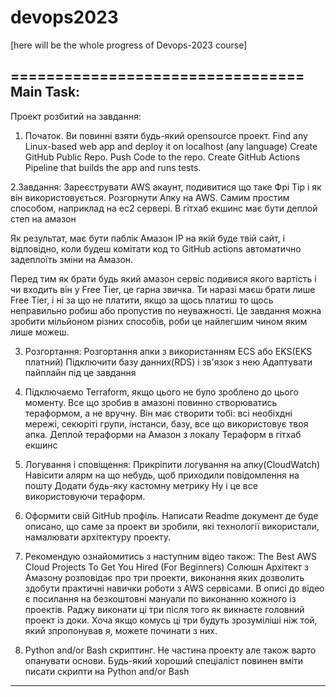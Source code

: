 # devops2023
[here will be the whole progress of Devops-2023 course]

=================================
Main Task:
---------------------------------
Проект розбитий на завдання:
1. Початок. Ви повинні взяти будь-який opensource проект.
Find any Linux-based web app and deploy it on localhost (any language)
Create GitHub Public Repo. Push Code to the repo.
Create GitHub Actions Pipeline that builds the app and runs tests.

2.Завдання:
Зареєструвати AWS акаунт, подивитися що таке Фрі Тір і як він використовується.
Розгорнути Апку на AWS. Самим простим способом, наприклад на ec2 сервері.
В гітхаб екшинс має бути деплой степ на амазон

Як результат, має бути паблік Амазон IP на якій буде твій сайт, і відповідно, коли будеш комітати код то GitHub actions автоматично задеплоїть зміни на Амазон.

Перед тим як брати будь який амазон сервіс подивися якого вартість і чи входить він у Free Tier, це гарна звичка. Ти наразі маєш брати лише Free Tier, і ні за що не платити, якщо за щось платиш то щось неправильно робиш або пропустив по неуважності.
Це завдання можна зробити мільйоном різних способів, роби це найлегшим чином яким лише можеш.

3. Розгортання:
Розгортання апки з використанням ECS або EKS(EKS платний)
Підключити базу данних(RDS) і зв'язок з нею 
Адаптувати пайплайн під це завдання

4. Підключаємо Terraform, якщо цього не було зроблено до цього моменту. 
Все що зробив в амазоні повинно створюватись тераформом, а не вручну. Він має створити тобі: всі необіхдні мережі, секюріті групи, інстанси, базу, все що використовує твоя апка.
Деплой тераформи на Амазон з локалу
Тераформ в гітхаб екшинс


5. Логування і сповіщення:
Прикріпити логування на апку(CloudWatch)
Навісити алярм на що небудь, щоб приходили повідомлення на пошту
Додати будь-яку кастомну метрику
Ну і це все використовуючи тераформ.

6. Оформити свій GitHub профіль. Написати Readme документ де буде описано, що саме за проект ви зробили, які технології використали, намалювати архітектуру проекту.

7. Рекомендую ознайомитись з наступним відео також:
The Best AWS Cloud Projects To Get You Hired (For Beginners) Солюшн Архітект з Амазону розповідає про три проекти, виконання яких дозволить здобути практичні навички роботи з AWS сервісами. 
В описі до відео є посилання на безкоштовні мануали по виконанню кожного із проектів.
Раджу виконати ці три після того як викнаєте головний проект із доки.
Хоча якщо комусь ці три будуть зрозуміліші ніж той, який зпропонував я, можете починати з них.

8. Python and/or Bash скриптинг. Не частина проекту але також варто опанувати основи. Будь-який хороший спеціаліст повинен вміти писати скрипти на Python and/or Bash
----------------------------------
